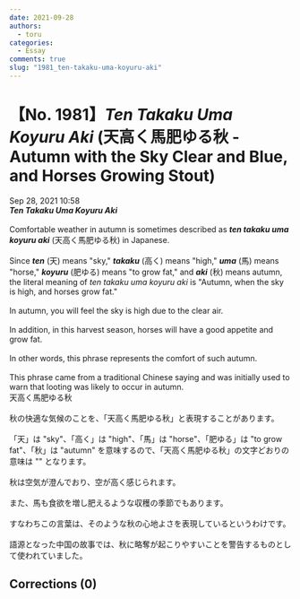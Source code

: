 ```yaml
---
date: 2021-09-28
authors:
  - toru
categories:
  - Essay
comments: true
slug: "1981_ten-takaku-uma-koyuru-aki"
---
```


# 【No. 1981】<strong><em>Ten Takaku Uma Koyuru Aki</em></strong> (天高く馬肥ゆる秋 - Autumn with the Sky Clear and Blue, and Horses Growing Stout)
<div class="date">Sep 28, 2021 10:58</div>
<div id="post"><div id="body_show_ori">
<strong><em>Ten Takaku Uma Koyuru Aki</em></strong><br/><br/>Comfortable weather in autumn is sometimes described as <strong><em>ten takaku uma koyuru aki</em></strong> (天高く馬肥ゆる秋) in Japanese.<br/><br/>Since <strong><em>ten</em></strong> (天) means "sky," <strong><em>takaku</em></strong> (高く) means "high," <strong><em>uma</em></strong> (馬) means "horse," <strong><em>koyuru</em></strong> (肥ゆる) means "to grow fat," and <strong><em>aki</em></strong> (秋) means autumn, the literal meaning of <em>ten takaku uma koyuru aki</em> is "Autumn, when the sky is high, and horses grow fat."<br/><br/>In autumn, you will feel the sky is high due to the clear air.<br/><br/>In addition, in this harvest season, horses will have a good appetite and grow fat.<br/><br/>In other words, this phrase represents the comfort of such autumn.<br/><br/>This phrase came from a traditional Chinese saying and was initially used to warn that looting was likely to occur in autumn.
</div></div>

<!-- more -->

<div id="post_ja"><div id="body_show_mo">
天高く馬肥ゆる秋<br/><br/>秋の快適な気候のことを、「天高く馬肥ゆる秋」と表現することがあります。<br/><br/>「天」は "sky"、「高く」は "high"、「馬」は "horse"、「肥ゆる」は "to grow fat"、「秋」は "autumn" を意味するので、「天高く馬肥ゆる秋」の文字どおりの意味は "" となります。<br/><br/>秋は空気が澄んでおり、空が高く感じられます。<br/><br/>また、馬も食欲を増し肥えるような収穫の季節でもあります。<br/><br/>すなわちこの言葉は、そのような秋の心地よさを表現しているというわけです。<br/><br/>語源となった中国の故事では、秋に略奪が起こりやすいことを警告するものとして使われていました。
</div></div>

## Corrections (0)
